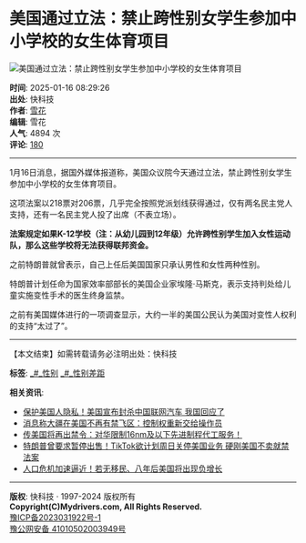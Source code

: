 # 美国通过立法：禁止跨性别女学生参加中小学校的女生体育项目

![美国通过立法：禁止跨性别女学生参加中小学校的女生体育项目](//img1.mydrivers.com/img/20250115/s_e40888b1abbf4d45ad53eeb8760e0e4f.jpg)

**时间**: 2025-01-16 08:29:26  
**出处**: 快科技  
**作者**: [雪花](//passport.mydrivers.com/author/944168.html "雪花的主页")  
**编辑**: 雪花  
**人气**: 4894 次  
**评论**: [180](//comment8.mydrivers.com/review/1025568-1.htm)  

---

1月16日消息，据国外媒体报道称，美国众议院今天通过立法，禁止跨性别女学生参加中小学校的女生体育项目。

这项法案以218票对206票，几乎完全按照党派划线获得通过，仅有两名民主党人支持，还有一名民主党人投了出席（不表立场）。

**法案规定如果K-12学校（注：从幼儿园到12年级）允许跨性别学生加入女性运动队，那么这些学校将无法获得联邦资金。**

之前特朗普就曾表示，自己上任后美国国家只承认男性和女性两种性别。

特朗普计划任命为国家效率部部长的美国企业家埃隆·马斯克，表示支持判处给儿童实施变性手术的医生终身监禁。

之前有美国媒体进行的一项调查显示，大约一半的美国公民认为美国对变性人权利的支持“太过了”。

---

【本文结束】如需转载请务必注明出处：快科技  

**标签**: [_#_性别](//news.mydrivers.com/tag/xingbie.htm) [_#_性别差距](//news.mydrivers.com/tag/xingbiechaju.htm)  

**相关资讯**:
- [保护美国人隐私！美国宣布封杀中国联网汽车 我国回应了](https://news.mydrivers.com/1/1025/1025561.htm)
- [消息称大疆在美国不再有禁飞区：控制权重新交给操作员](https://news.mydrivers.com/1/1025/1025499.htm)
- [传美国将再出禁令：对华限制16nm及以下先进制程代工服务！](https://news.mydrivers.com/1/1025/1025495.htm)
- [特朗普曾要求暂停出售！TikTok欲计划周日关停美国业务 硬刚美国不卖就禁法案](https://news.mydrivers.com/1/1025/1025459.htm)
- [人口危机加速逼近！若无移民、八年后美国将出现负增长](https://news.mydrivers.com/1/1025/1025458.htm)

---

**版权**: 快科技 · 1997-2024 版权所有  
**Copyright(C)Mydrivers.com, All Rights Reserved.**  
[豫ICP备2023031922号-1](https://beian.miit.gov.cn/)  
[豫公网安备 41010502003949号](http://www.beian.gov.cn/portal/registerSystemInfo?recordcode=41010502003949)  